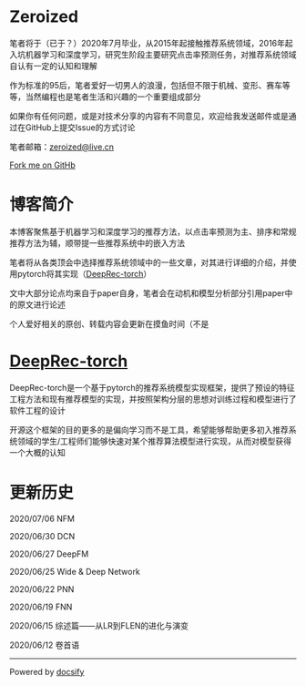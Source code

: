# Zeroized

笔者将于（已于？）2020年7月毕业，从2015年起接触推荐系统领域，2016年起入坑机器学习和深度学习，研究生阶段主要研究点击率预测任务，对推荐系统领域自认有一定的认知和理解

作为标准的95后，笔者爱好一切男人的浪漫，包括但不限于机械、变形、赛车等等，当然编程也是笔者生活和兴趣的一个重要组成部分

如果你有任何问题，或是对技术分享的内容有不同意见，欢迎给我发送邮件或是通过在GitHub上提交Issue的方式讨论

笔者邮箱：zeroized@live.cn

[Fork me on GitHb](https://github.com/zeroized/zeroized.github.io)

# 博客简介

本博客聚焦基于机器学习和深度学习的推荐方法，以点击率预测为主、排序和常规推荐方法为辅，顺带提一些推荐系统中的嵌入方法

笔者将从各类顶会中选择推荐系统领域中的一些文章，对其进行详细的介绍，并使用pytorch将其实现（[DeepRec-torch](https://github.com/zeroized/DeepRec-torch)）

文中大部分论点均来自于paper自身，笔者会在动机和模型分析部分引用paper中的原文进行论述

个人爱好相关的原创、转载内容会更新在摸鱼时间（不是

# [DeepRec-torch](https://github.com/zeroized/DeepRec-torch)

DeepRec-torch是一个基于pytorch的推荐系统模型实现框架，提供了预设的特征工程方法和现有推荐模型的实现，并按照架构分层的思想对训练过程和模型进行了软件工程的设计

开源这个框架的目的更多的是偏向学习而不是工具，希望能够帮助更多初入推荐系统领域的学生/工程师们能够快速对某个推荐算法模型进行实现，从而对模型获得一个大概的认知

# 更新历史

2020/07/06 NFM

2020/06/30 DCN

2020/06/27 DeepFM

2020/06/25 Wide & Deep Network

2020/06/22 PNN

2020/06/19 FNN

2020/06/15 综述篇——从LR到FLEN的进化与演变

2020/06/12 卷首语

---
Powered by [docsify](https://docsify.js.org/)

